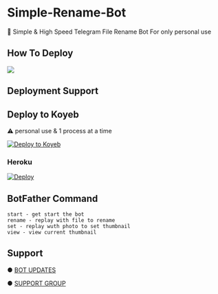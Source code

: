# Simple-Rename-Bot 

📝 Simple & High Speed Telegram File Rename Bot For only personal use 


## How To Deploy

<a href="https://youtu.be/oc847WvOUaI"><img src="https://img.shields.io/badge/Watch%20Tutorial%20On%20YouTube-red.svg?logo=Youtube"></a>                     

## Deployment Support


## Deploy to Koyeb

⚠️ personal use & 1 process at a time 

[![Deploy to Koyeb](https://www.koyeb.com/static/images/deploy/button.svg)](https://app.koyeb.com/deploy?type=git&repository=github.com/MrMKN/Simple-Rename-Bot&env[BOT_TOKEN]&env[API_ID]&env[API_HASH]&env[ADMIN]&env[CAPTION]&env[THUMBNAIL]&run_command=python%20bot.py&branch=main&name=renamer)              

### Heroku

[![Deploy](https://www.herokucdn.com/deploy/button.svg)](https://heroku.com/deploy?template=https://github.com/Hamzavibes23k/Simple-Rename-Bot)

## BotFather Command
```
start - get start the bot
rename - replay with file to rename
set - replay wuth photo to set thumbnail
view - view current thumbnail 
```


## Support

● [BOT UPDATES](https://t.me/mkn_bots_updates)

● [SUPPORT GROUP](https://t.me/mkn_botz_discussion_group)
